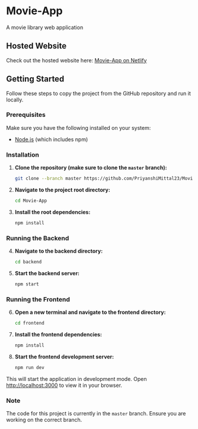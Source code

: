 # Movie-App
A movie library web application

## Hosted Website
Check out the hosted website here: [Movie-App on Netlify](https://moonlit-beijinho-ad9eb0.netlify.app)

## Getting Started
Follow these steps to copy the project from the GitHub repository and run it locally.

### Prerequisites
Make sure you have the following installed on your system:
- [Node.js](https://nodejs.org/) (which includes npm)

### Installation
1. **Clone the repository (make sure to clone the `master` branch):**

    ```sh
    git clone --branch master https://github.com/PriyanshiMittal23/Movie-App.git
    ```
2. **Navigate to the project root directory:**

    ```sh
    cd Movie-App
    ```
3. **Install the root dependencies:**

    ```sh
    npm install
    ```
### Running the Backend
4. **Navigate to the backend directory:**

    ```sh
    cd backend
    ```
5. **Start the backend server:**

    ```sh
    npm start
    ```
### Running the Frontend
6. **Open a new terminal and navigate to the frontend directory:**

    ```sh
    cd frontend
    ```

7. **Install the frontend dependencies:**

    ```sh
    npm install
    ```

8. **Start the frontend development server:**

    ```sh
    npm run dev
    ```
This will start the application in development mode. Open [http://localhost:3000](http://localhost:3000) to view it in your browser.


### Note

The code for this project is currently in the `master` branch. Ensure you are working on the correct branch.
